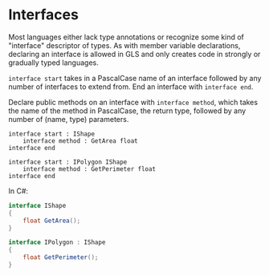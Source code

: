 # Interfaces

Most languages either lack type annotations or recognize some kind of "interface" descriptor of types. As with member variable declarations, declaring an interface is allowed in GLS and only creates code in strongly or gradually typed languages.

`interface start` takes in a PascalCase name of an interface followed by any number of interfaces to extend from. End an interface with `interface end`. 

Declare public methods on an interface with `interface method`, which takes the name of the method in PascalCase, the return type, followed by any number of \(name, type\) parameters.

```gls
interface start : IShape
    interface method : GetArea float
interface end

interface start : IPolygon IShape
    interface method : GetPerimeter float
interface end
```

In C\#:

```csharp
interface IShape
{
    float GetArea();
}

interface IPolygon : IShape
{
    float GetPerimeter();
}
```



